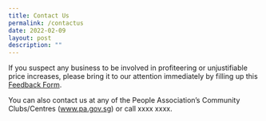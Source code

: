 ```yaml
---
title: Contact Us
permalink: /contactus
date: 2022-02-09
layout: post
description: ""
---
```

If you suspect any business to be involved in profiteering or unjustifiable price increases, please bring it to our attention immediately by filling up this <a href="">Feedback Form</a>.

You can also contact us at any of the People Association’s Community Clubs/Centres (<a href="www.pa.gov.sg">www.pa.gov.sg</a>) or call xxxx xxxx.